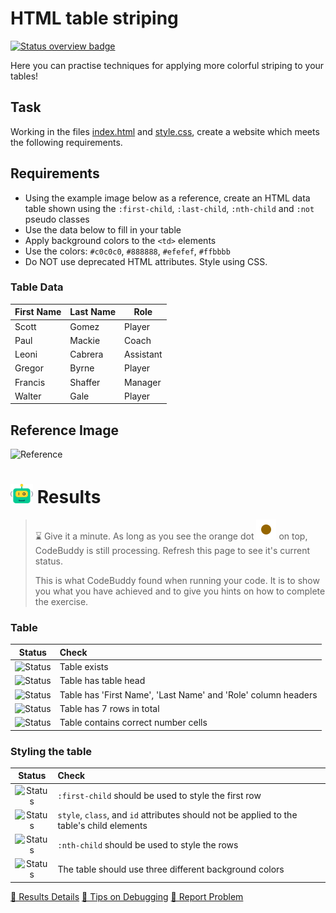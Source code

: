# HTML table striping
[![Status overview badge](../../blob/badges/.github/badges/main/badge.svg)](#-results)


Here you can practise techniques for applying more colorful striping to your tables!

## Task

Working in the files [index.html](./index.html) and [style.css](./style.css), create a website which meets the following requirements.

## Requirements

- Using the example image below as a reference, create an HTML data table shown using the `:first-child`, `:last-child`, `:nth-child` and `:not` pseudo classes
- Use the data below to fill in your table
- Apply background colors to the `<td>` elements
- Use the colors: `#c0c0c0`, `#888888`, `#efefef`, `#ffbbbb`
- Do NOT use deprecated HTML attributes. Style using CSS.

### Table Data

| First Name | Last Name | Role      |
| ---------- | --------- | --------- |
| Scott      | Gomez     | Player    |
| Paul       | Mackie    | Coach     |
| Leoni      | Cabrera   | Assistant |
| Gregor     | Byrne     | Player    |
| Francis    | Shaffer   | Manager   |
| Walter     | Gale      | Player    |

## Reference Image

![Reference](/reference.png)

[//]: # (autograding info start)
# <img src="https://github.com/DCI-EdTech/autograding-setup/raw/main/assets/bot-large.svg" alt="" data-canonical-src="https://github.com/DCI-EdTech/autograding-setup/raw/main/assets/bot-large.svg" height="31" /> Results
> ⌛ Give it a minute. As long as you see the orange dot ![processing](https://raw.githubusercontent.com/DCI-EdTech/autograding-setup/main/assets/processing.svg) on top, CodeBuddy is still processing. Refresh this page to see it's current status.
>
> This is what CodeBuddy found when running your code. It is to show you what you have achieved and to give you hints on how to complete the exercise.


### Table

|                 Status                  | Check                                                                                    |
| :-------------------------------------: | :--------------------------------------------------------------------------------------- |
| ![Status](../../blob/badges/.github/badges/main/status0.svg) | Table exists |
| ![Status](../../blob/badges/.github/badges/main/status1.svg) | Table has table head |
| ![Status](../../blob/badges/.github/badges/main/status2.svg) | Table has 'First Name', 'Last Name' and 'Role' column headers |
| ![Status](../../blob/badges/.github/badges/main/status3.svg) | Table has 7 rows in total |
| ![Status](../../blob/badges/.github/badges/main/status4.svg) | Table contains correct number cells |

### Styling the table

|                 Status                  | Check                                                                                    |
| :-------------------------------------: | :--------------------------------------------------------------------------------------- |
| ![Status](../../blob/badges/.github/badges/main/status5.svg) | `:first-child` should be used to style the first row |
| ![Status](../../blob/badges/.github/badges/main/status6.svg) | `style`, `class`, and `id` attributes should not be applied to the table's child elements |
| ![Status](../../blob/badges/.github/badges/main/status7.svg) | `:nth-child` should be used to style the rows |
| ![Status](../../blob/badges/.github/badges/main/status8.svg) | The table should use three different background colors |



[🔬 Results Details](../../actions)
[🐞 Tips on Debugging](https://github.com/DCI-EdTech/autograding-setup/wiki/How-to-work-with-CodeBuddy)
[📢 Report Problem](https://docs.google.com/forms/d/e/1FAIpQLSfS8wPh6bCMTLF2wmjiE5_UhPiOEnubEwwPLN_M8zTCjx5qbg/viewform?usp=pp_url&entry.652569746=uib-data-table-striping)


[//]: # (autograding info end)